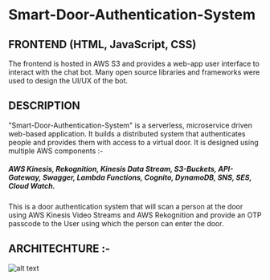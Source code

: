 # Smart-Door-Authentication-System


## FRONTEND (HTML, JavaScript, CSS)
The frontend is hosted in AWS S3 and provides a web-app user interface to interact with the chat bot. Many open source libraries and frameworks were used to design the UI/UX of the bot. 

## DESCRIPTION
"Smart-Door-Authentication-System" is a serverless, microservice driven web-based application. It builds a distributed system that authenticates people and provides them with access to a virtual door. It is designed using multiple AWS components :-
##### AWS Kinesis, Rekognition, Kinesis Data Stream, S3-Buckets, API-Gateway, Swagger, Lambda Functions, Cognito, DynamoDB, SNS, SES, Cloud Watch.

This is a door authentication system that will scan a person at the door using AWS Kinesis Video Streams and AWS Rekognition and provide an OTP passcode to the User using which the person can enter the door. 

## ARCHITECHTURE :- 
![alt text](https://github.com/maheshg23/Smart-Door-Authentication-System/blob/master/images/Architecture.png)



